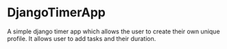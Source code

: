 # DjangoTimerApp
A simple django timer app which allows the user to create their own unique profile. It allows user to add tasks and their duration.
